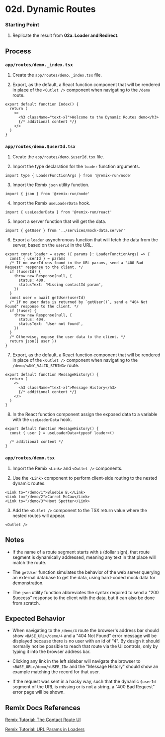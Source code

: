 # 02d. Dynamic Routes

### Starting Point

1. Replicate the result from **02a. Loader and Redirect**.

## Process

### `app/routes/demo._index.tsx`

1. Create the `app/routes/demo._index.tsx` file.

2. Export, as the default, a React function component that will be rendered in place of the `<Outlet />` component when navigating to the `/demo` route.

```tsx
export default function Index() {
  return (
    <>
      <h3 className="text-xl">Welcome to the Dynamic Routes demo</h3>
      {/* additional content */}
    </>
  )
}
```

### `app/routes/demo.$userId.tsx`

1. Create the `app/routes/demo.$userId.tsx` file.

2. Import the type declaration for the `loader` function arguments.

```tsx
import type { LoaderFunctionArgs } from '@remix-run/node'
```

3. Import the Remix `json` utility function.

```tsx
import { json } from '@remix-run/node'
```

4. Import the Remix `useLoaderData` hook.

```tsx
import { useLoaderData } from '@remix-run/react'
```

5. Import a server function that will get the data.

```tsx
import { getUser } from '../services/mock-data.server'
```

6. Export a `loader` asynchronous function that will fetch the data from the server, based on the `userId` in the URL.

```tsx
export const loader = async ({ params }: LoaderFunctionArgs) => {
  const { userId } = params
  /* If no userId was found in the URL params, send a "400 Bad Request" response to the client. */
  if (!userId) {
    throw new Response(null, {
      status: 400,
      statusText: 'Missing contactId param',
    })
  }
  const user = await getUser(userId)
  /* If no user data is returned by `getUser()`, send a "404 Not Found" response to the client. */
  if (!user) {
    throw new Response(null, {
      status: 404,
      statusText: 'User not found',
    })
  }
  /* Otherwise, expose the user data to the client. */
  return json({ user })
}
```

7. Export, as the default, a React function component that will be rendered in place of the `<Outlet />` component when navigating to the `/demo/<ANY_VALID_STRING>` route.

```tsx
export default function MessageHistory() {
  return (
    <>
      <h3 className="text-xl">Message History</h3>
      {/* additional content */}
    </>
  )
}
```

8. In the React function component assign the exposed data to a variable with the `useLoaderData` hook.

```tsx
export default function MessageHistory() {
  const { user } = useLoaderData<typeof loader>()

  /* additional content */
}
```

### `app/routes/demo.tsx`

1. Import the Remix `<Link>` and `<Outlet />` components.

2. Use the `<Link>` component to perform client-side routing to the nested dynamic routes.

```tsx
<Link to="/demo/1">Bluebie B.</Link>
<Link to="/demo/2">Carrot McCaw</Link>
<Link to="/demo/3">Hoot Spotter</Link>
```

3. Add the `<Outlet />` component to the TSX return value where the nested routes will appear.

```tsx
<Outlet />
```

## Notes

- If the name of a route segment starts with `$` (dollar sign), that route segment is dynamically addressed, meaning any text in that place will match the route.

- The `getUser` function simulates the behavior of the web server querying an external database to get the data, using hard-coded mock data for demonstration.

- The `json` utility function abbreviates the syntax required to send a "200 Success" response to the client with the data, but it can also be done from scratch.

## Expected Behavior

- When navigating to the `/demo/4` route the browser's address bar should show `<BASE_URL>/demo/4` and a "404 Not Found" error message will be displayed because there is no user with an id of "4". By design it should normally not be possible to reach that route via the UI controls, only by typing it into the browser address bar.

- Clicking any link in the left sidebar will navigate the browser to `<BASE_URL>/demo/<USER_ID>` and the "Message History" should show an example matching the record for that user.

- If the request was sent in a hacky way, such that the dynamic `$userId` segment of the URL is missing or is not a string, a "400 Bad Request" error page will be shown.

## Remix Docs References

[Remix Tutorial: The Contact Route UI](https://remix.run/docs/en/main/start/tutorial#the-contact-route-ui)

[Remix Tutorial: URL Params in Loaders](https://remix.run/docs/en/main/start/tutorial#url-params-in-loaders)
